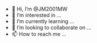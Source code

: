 - 👋 Hi, I’m @JM2001MW
- 👀 I’m interested in ...
- 🌱 I’m currently learning ...
- 💞️ I’m looking to collaborate on ...
- 📫 How to reach me ...

<!---
JM2001MW/JM2001MW is a ✨ special ✨ repository because its `README.md` (this file) appears on your GitHub profile.
You can click the Preview link to take a look at your changes.
--->
